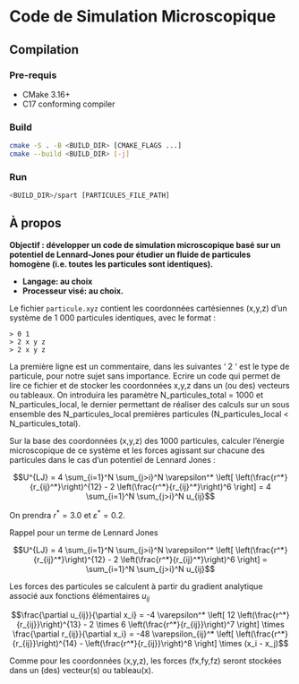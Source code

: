 # Code de Simulation Microscopique

## Compilation

### Pre-requis
- CMake 3.16+
- C17 conforming compiler

### Build
```sh
cmake -S . -B <BUILD_DIR> [CMAKE_FLAGS ...]
cmake --build <BUILD_DIR> [-j]
```

### Run
```sh
<BUILD_DIR>/spart [PARTICULES_FILE_PATH]
```
## À propos

**Objectif : développer un code de simulation microscopique basé sur un potentiel de Lennard-Jones pour étudier un fluide de particules homogène (i.e. toutes les particules sont identiques).**

- **Langage: au choix**
- **Processeur visé: au choix.**

Le fichier ``particule.xyz`` contient les coordonnées cartésiennes (x,y,z) d’un système de 1 000 particules
identiques, avec le format :

    > 0 1
    > 2 x y z
    > 2 x y z

La première ligne est un commentaire, dans les suivantes ‘ 2 ‘ est le type de particule, pour notre sujet sans importance. Ecrire un code qui permet de lire ce fichier et de stocker les coordonnées x,y,z dans un (ou des) vecteurs ou tableaux. On introduira les paramètre N_particules_total = 1000 et N_particules_local, le dernier permettant de réaliser des calculs sur un sous ensemble des N_particules_local premières particules (N_particules_local < N_particules_total).


Sur la base des coordonnées (x,y,z) des 1000 particules, calculer l’énergie microscopique de ce système et les forces agissant sur chacune des particules dans le cas d’un potentiel de Lennard Jones :

```math
U^{LJ} = 4 \sum_{i=1}^N \sum_{j>i}^N \varepsilon^* \left[ \left(\frac{r^*}{r_{ij}^*}\right)^{12} - 2 \left(\frac{r^*}{r_{ij}^*}\right)^6 \right] = 4 \sum_{i=1}^N \sum_{j>i}^N u_{ij}
```

On prendra $r^* = 3.0$ et $\varepsilon^* = 0.2$.

Rappel pour un terme de Lennard Jones

```math
U^{LJ} = 4 \sum_{i=1}^N \sum_{j>i}^N \varepsilon^* \left[ \left(\frac{r^*}{r_{ij}^*}\right)^{12} - 2 \left(\frac{r^*}{r_{ij}^*}\right)^6 \right] = \sum_{i=1}^N \sum_{j>i}^N u_{ij}
```

Les forces des particules se calculent à partir du gradient analytique associé aux fonctions élémentaires $u_{ij}$

```math
\frac{\partial u_{ij}}{\partial x_i} = -4 \varepsilon^* \left[ 12 \left(\frac{r^*}{r_{ij}}\right)^{13} - 2 \times 6 \left(\frac{r^*}{r_{ij}}\right)^7 \right] \times \frac{\partial r_{ij}}{\partial x_i} = -48 \varepsilon_{ij}^* \left[ \left(\frac{r^*}{r_{ij}}\right)^{14} - \left(\frac{r^*}{r_{ij}}\right)^8 \right] \times (x_i - x_j)
```

Comme pour les coordonnées (x,y,z), les forces (fx,fy,fz) seront stockées dans un (des) vecteur(s) ou tableau(x).
